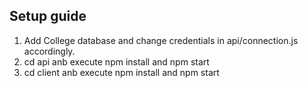 ## Setup guide

1. Add College database and change credentials in api/connection.js accordingly.
2. cd api anb execute npm install and npm start
3. cd client anb execute npm install and npm start